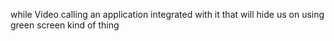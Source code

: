 while Video calling an application integrated with it that will hide us on using green screen kind of thing
